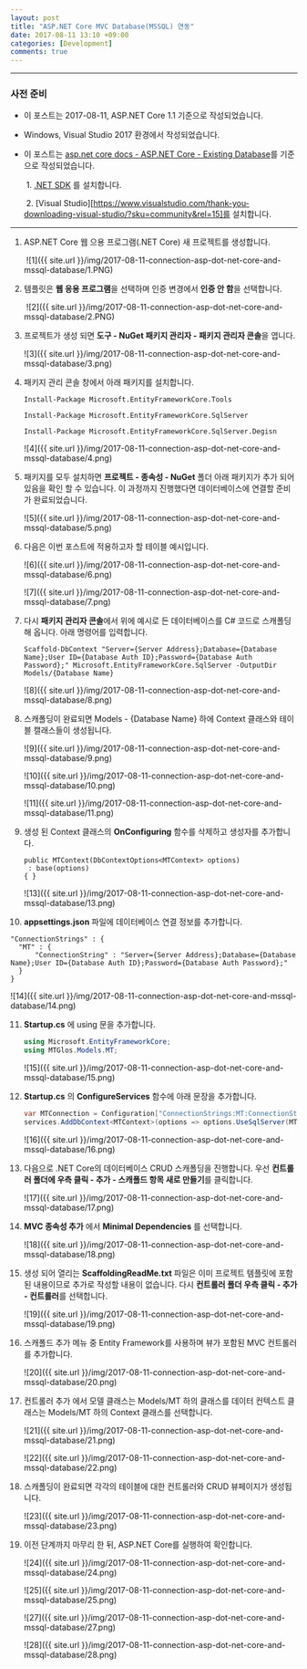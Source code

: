 ```yaml
---
layout: post
title: "ASP.NET Core MVC Database(MSSQL) 연동"
date: 2017-08-11 13:10 +09:00
categories: [Development]
comments: true
---
```


---

### 사전 준비

* 이 포스트는 2017-08-11, ASP.NET Core 1.1 기준으로 작성되었습니다.

* Windows, Visual Studio 2017 환경에서 작성되었습니다.

* 이 포스트는 [asp.net core docs - ASP.NET Core - Existing Database](https://docs.microsoft.com/ko-kr/ef/core/get-started/aspnetcore/existing-db)를 기준으로 작성되었습니다.

  ​	1. [.NET SDK](https://www.microsoft.com/net/core#windowscmd) 를 설치합니다.

  ​	2. [Visual Studio][https://www.visualstudio.com/thank-you-downloading-visual-studio/?sku=community&rel=15]를 설치합니다.

---

1. ASP.NET Core 웹 으용 프로그램(.NET Core) 새 프로젝트를 생성합니다.

   ​	![1]({{ site.url }}/img/2017-08-11-connection-asp-dot-net-core-and-mssql-database/1.PNG)

2. 템플릿은 **웹 응용 프로그램**을 선택하며 인증 변경에서 **인증 안 함**을 선택합니다.

   ​	![2]({{ site.url }}/img/2017-08-11-connection-asp-dot-net-core-and-mssql-database/2.PNG)

3. 프로젝트가 생성 되면 **도구 - NuGet 패키지 관리자 - 패키지 관리자 콘솔**을 엽니다.

   ![3]({{ site.url }}/img/2017-08-11-connection-asp-dot-net-core-and-mssql-database/3.png)

4. 패키지 관리 콘솔 창에서 아래 패키지를 설치합니다.

   ```
   Install-Package Microsoft.EntityFrameworkCore.Tools

   Install-Package Microsoft.EntityFrameworkCore.SqlServer

   Install-Package Microsoft.EntityFrameworkCore.SqlServer.Degisn
   ```

   ![4]({{ site.url }}/img/2017-08-11-connection-asp-dot-net-core-and-mssql-database/4.png)

5. 패키지를 모두 설치하면 **프로젝트 - 종속성 - NuGet** 폴더 아래 패키지가 추가 되어있음을 확인 할 수 있습니다. 이 과정까지 진행했다면 데이터베이스에 연결할 준비가 완료되었습니다.

   ![5]({{ site.url }}/img/2017-08-11-connection-asp-dot-net-core-and-mssql-database/5.png)

6. 다음은 이번 포스트에 적용하고자 할 테이블 예시입니다. 

   ![6]({{ site.url }}/img/2017-08-11-connection-asp-dot-net-core-and-mssql-database/6.png)

   ![7]({{ site.url }}/img/2017-08-11-connection-asp-dot-net-core-and-mssql-database/7.png)

7. 다시 **패키지 관리자 콘솔**에서 위에 예시로 든 데이터베이스를 C# 코드로 스캐폴딩해 옵니다. 아래 명령어를 입력합니다.

   ```
   Scaffold-DbContext "Server={Server Address};Database={Database Name};User ID={Database Auth ID};Password={Database Auth Password};" Microsoft.EntityFrameworkCore.SqlServer -OutputDir Models/{Database Name}
   ```

   ![8]({{ site.url }}/img/2017-08-11-connection-asp-dot-net-core-and-mssql-database/8.png)

8. 스캐폴딩이 완료되면 Models - {Database Name} 하에 Context 클래스와 테이블 캘래스들이 생성됩니다.

   ![9]({{ site.url }}/img/2017-08-11-connection-asp-dot-net-core-and-mssql-database/9.png)

   ![10]({{ site.url }}/img/2017-08-11-connection-asp-dot-net-core-and-mssql-database/10.png)

   ![11]({{ site.url }}/img/2017-08-11-connection-asp-dot-net-core-and-mssql-database/11.png)

9. 생성 된 Context 클래스의 **OnConfiguring** 함수를 삭제하고 생성자를 추가합니다.

   ```
   public MTContext(DbContextOptions<MTContext> options)
   	: base(options)
   { }
   ```

   ![13]({{ site.url }}/img/2017-08-11-connection-asp-dot-net-core-and-mssql-database/13.png)

10. **appsettings.json** 파일에 데이터베이스 연결 정보를 추가합니다.

  ```
  "ConnectionStrings" : {
  	"MT" : {
      	"ConnectionString" : "Server={Server Address};Database={Database Name};User ID={Database Auth ID};Password={Database Auth Password};"
  	}
  }
  ```

  ![14]({{ site.url }}/img/2017-08-11-connection-asp-dot-net-core-and-mssql-database/14.png)

11. **Startup.cs** 에 using 문을 추가합니다.

    ```c#
    using Microsoft.EntityFrameworkCore;
    using MTGlos.Models.MT;
    ```

    ![15]({{ site.url }}/img/2017-08-11-connection-asp-dot-net-core-and-mssql-database/15.png)

12. **Startup.cs** 의 **ConfigureServices** 함수에 아래 문장을 추가합니다.

    ```c#
    var MTConnection = Configuration["ConnectionStrings:MT:ConnectionString"];
    services.AddDbContext<MTContext>(options => options.UseSqlServer(MTConnection));
    ```

    ![16]({{ site.url }}/img/2017-08-11-connection-asp-dot-net-core-and-mssql-database/16.png)

13. 다음으로 .NET Core의 데이터베이스 CRUD 스캐폴딩을 진행합니다. 우선 **컨트롤러 폴더에 우측 클릭 - 추가 - 스캐폴드 항목 새로 만들기**를 클릭합니다.

    ![17]({{ site.url }}/img/2017-08-11-connection-asp-dot-net-core-and-mssql-database/17.png)

14. **MVC 종속성 추가** 에서 **Minimal Dependencies** 를 선택합니다.

    ![18]({{ site.url }}/img/2017-08-11-connection-asp-dot-net-core-and-mssql-database/18.png)

15. 생성 되어 열리는 **ScaffoldingReadMe.txt** 파일은 이미 프로젝트 템플릿에 포함된 내용이므로 추가로 작성할 내용이 없습니다. 다시 **컨트롤러 폴더 우측 클릭 - 추가 - 컨트롤러**를 선택합니다.

    ![19]({{ site.url }}/img/2017-08-11-connection-asp-dot-net-core-and-mssql-database/19.png)

16. 스캐폴드 추가 메뉴 중 Entity Framework를 사용하며 뷰가 포함된 MVC 컨트롤러를 추가합니다.

    ![20]({{ site.url }}/img/2017-08-11-connection-asp-dot-net-core-and-mssql-database/20.png)

17. 컨트롤러 추가 에서 모델 클래스는 Models/MT 하의 클래스를 데이터 컨텍스트 클래스는 Models/MT 하의 Context 클래스를 선택합니다.

    ![21]({{ site.url }}/img/2017-08-11-connection-asp-dot-net-core-and-mssql-database/21.png)

    ![22]({{ site.url }}/img/2017-08-11-connection-asp-dot-net-core-and-mssql-database/22.png)

18. 스캐폴딩이 완료되면 각각의 테이블에 대한 컨트롤러와 CRUD 뷰페이지가 생성됩니다.

    ![23]({{ site.url }}/img/2017-08-11-connection-asp-dot-net-core-and-mssql-database/23.png)

19. 이전 단계까지 마무리 한 뒤, ASP.NET Core를 실행하여 확인합니다.

    ![24]({{ site.url }}/img/2017-08-11-connection-asp-dot-net-core-and-mssql-database/24.png)

    ![25]({{ site.url }}/img/2017-08-11-connection-asp-dot-net-core-and-mssql-database/25.png)

    ![27]({{ site.url }}/img/2017-08-11-connection-asp-dot-net-core-and-mssql-database/27.png)

    ![28]({{ site.url }}/img/2017-08-11-connection-asp-dot-net-core-and-mssql-database/28.png)


